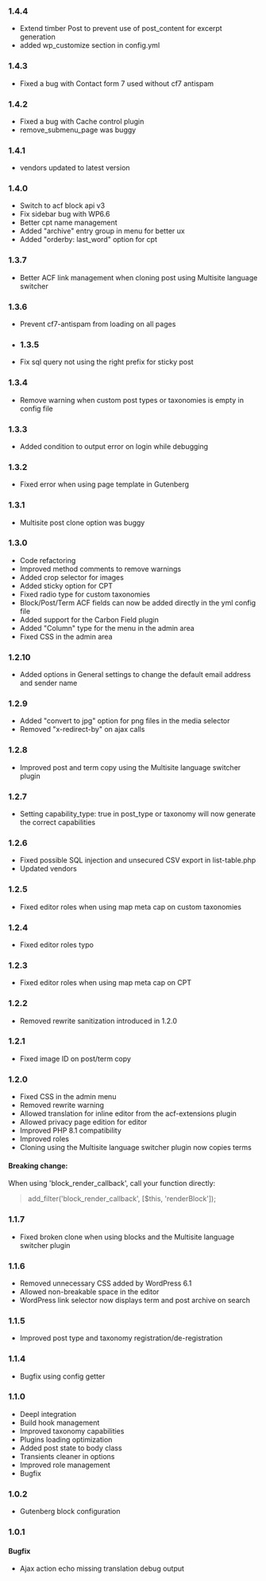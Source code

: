 ### 1.4.4
- Extend timber Post to prevent use of post_content for excerpt generation
- added wp_customize section in config.yml

### 1.4.3
- Fixed a bug with Contact form 7 used without cf7 antispam

### 1.4.2
- Fixed a bug with Cache control plugin
- remove_submenu_page was buggy

### 1.4.1
- vendors updated to latest version

### 1.4.0
- Switch to acf block api v3
- Fix sidebar bug with WP6.6
- Better cpt name management
- Added "archive" entry group in menu for better ux
- Added "orderby: last_word" option for cpt

### 1.3.7
- Better ACF link management when cloning post using Multisite language switcher

### 1.3.6
- Prevent cf7-antispam from loading on all pages

- ### 1.3.5
- Fix sql query not using the right prefix for sticky post

### 1.3.4
- Remove warning when custom post types or taxonomies is empty in config file

### 1.3.3
- Added condition to output error on login while debugging

### 1.3.2
- Fixed error when using page template in Gutenberg

### 1.3.1
- Multisite post clone option was buggy

### 1.3.0
- Code refactoring
- Improved method comments to remove warnings
- Added crop selector for images
- Added sticky option for CPT
- Fixed radio type for custom taxonomies
- Block/Post/Term ACF fields can now be added directly in the yml config file
- Added support for the Carbon Field plugin
- Added "Column" type for the menu in the admin area
- Fixed CSS in the admin area

### 1.2.10
- Added options in General settings to change the default email address and sender name

### 1.2.9
- Added "convert to jpg" option for png files in the media selector
- Removed "x-redirect-by" on ajax calls

### 1.2.8
- Improved post and term copy using the Multisite language switcher plugin

### 1.2.7
- Setting capability_type: true in post_type or taxonomy will now generate the correct capabilities

### 1.2.6
- Fixed possible SQL injection and unsecured CSV export in list-table.php
- Updated vendors

### 1.2.5
- Fixed editor roles when using map meta cap on custom taxonomies

### 1.2.4
- Fixed editor roles typo

### 1.2.3
- Fixed editor roles when using map meta cap on CPT

### 1.2.2
- Removed rewrite sanitization introduced in 1.2.0

### 1.2.1
- Fixed image ID on post/term copy

### 1.2.0
- Fixed CSS in the admin menu
- Removed rewrite warning
- Allowed translation for inline editor from the acf-extensions plugin
- Allowed privacy page edition for editor
- Improved PHP 8.1 compatibility
- Improved roles
- Cloning using the Multisite language switcher plugin now copies terms

#### Breaking change:
When using 'block_render_callback', call your function directly:
> add_filter('block_render_callback', [$this, 'renderBlock']);

### 1.1.7
- Fixed broken clone when using blocks and the Multisite language switcher plugin

### 1.1.6
- Removed unnecessary CSS added by WordPress 6.1
- Allowed non-breakable space in the editor
- WordPress link selector now displays term and post archive on search

### 1.1.5
- Improved post type and taxonomy registration/de-registration

### 1.1.4
- Bugfix using config getter

### 1.1.0
- Deepl integration
- Build hook management
- Improved taxonomy capabilities
- Plugins loading optimization
- Added post state to body class
- Transients cleaner in options
- Improved role management
- Bugfix

### 1.0.2
- Gutenberg block configuration

### 1.0.1
#### Bugfix
- Ajax action echo missing translation debug output
